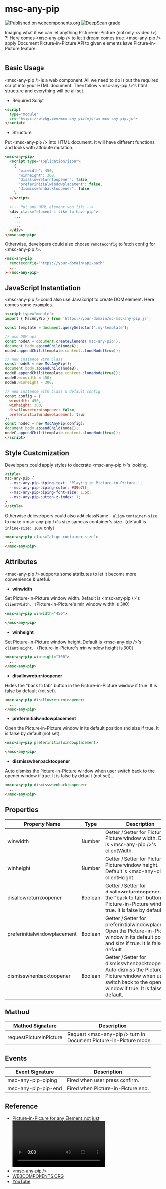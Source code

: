 # msc-any-pip

[![Published on webcomponents.org](https://img.shields.io/badge/webcomponents.org-published-blue.svg)](https://www.webcomponents.org/element/msc-any-pip) [![DeepScan grade](https://deepscan.io/api/teams/16372/projects/25387/branches/794161/badge/grade.svg)](https://deepscan.io/dashboard#view=project&tid=16372&pid=25387&bid=794161)

Imaging what if we can let anything Picture-in-Picture (not only &lt;video />) ?! Here comes &lt;msc-any-pip /> to let it dream comes true. &lt;msc-any-pip /> apply Document Picture-in-Picture API to given elements have Picture-in-Picture feature.

![<msc-any-pip />](https://blog.lalacube.com/mei/img/preview/msc-any-pip.png)

## Basic Usage

&lt;msc-any-pip /> is a web component. All we need to do is put the required script into your HTML document. Then follow &lt;msc-any-pip />'s html structure and everything will be all set.

- Required Script

```html
<script
  type="module"
  src="https://unpkg.com/msc-any-pip/mjs/wc-msc-any-pip.js">        
</script>
```

- Structure

Put &lt;msc-any-pip /> into HTML document. It will have different functions and looks with attribute mutation.

```html
<msc-any-pip>
  <script type="application/json">
    {
      "winwidth": 450,
      "winheight": 300,
      "disallowreturntoopener": false,
      "preferinitialwindowplacement": false,
      "dismisswhenbacktoopener": false
    }
  </script>

  <!-- Put any HTML element you like -->
  <div class="element-i-like-to-have-pip">
    ...
    ...
    ...
  </div>
</msc-any-pip>
```

Otherwise, developers could also choose `remoteconfig` to fetch config for &lt;msc-any-pip /&gt;.

```html
<msc-any-pip
  remoteconfig="https://your-domain/api-path"
  ...
></msc-any-pip>
```

## JavaScript Instantiation

&lt;msc-any-pip /> could also use JavaScript to create DOM element. Here comes some examples.

```html
<script type="module">
import { MscAnyPip } from 'https://your-domain/wc-msc-any-pip.js';

const template = document.querySelector('.my-template');

// use DOM api
const nodeA = document.createElement('msc-any-pip');
document.body.appendChild(nodeA);
nodeA.appendChild(template.content.cloneNode(true));

// new instance with Class
const nodeB = new MscAnyPip();
document.body.appendChild(nodeB);
nodeB.appendChild(template.content.cloneNode(true));
nodeB.winwidth = 450;
nodeB.winheight = 300;

// new instance with Class & default config
const config = {
  winwidth: 450,
  winheight: 300,
  disallowreturntoopener: false,
  preferinitialwindowplacement: true
};
const nodeC = new MscAnyPip(config);
document.body.appendChild(nodeC);
nodeC.appendChild(template.content.cloneNode(true));
</script>
```

## Style Customization

Developers could apply styles to decorate &lt;msc-any-pip />'s looking.

```html
<style>
msc-any-pip {
  --msc-any-pip-piping-text: 'Playing in Picture-in-Picture.';
  --msc-any-pip-piping-color: #39e75f;
  --msc-any-pip-piping-font-size: 16px;
  --msc-any-pip-button-z-index: 1;
}
</style>
```

Otherwise delevelopers could also add className - `align-container-size` to make &lt;msc-any-pip />'s size same as container's size.（default is `inline-size: 100%` only）

```html
<msc-any-pip class="align-container-size">
  ...
</msc-any-pip>
```

## Attributes

&lt;msc-any-pip /> supports some attributes to let it become more convenience & useful.

- **winwidth**

Set Picture-in-Picture window width. Default is &lt;msc-any-pip />'s `clientWidth`. （Picture-in-Picture's min window width is 300）

```html
<msc-any-pip winwidth="450">
  ...
</msc-any-pip>
```

- **winheight**

Set Picture-in-Picture window height. Default is &lt;msc-any-pip />'s `clientHeight`. （Picture-in-Picture's min window height is 300）

```html
<msc-any-pip winheight="300">
  ...
</msc-any-pip>
```

- **disallowreturntoopener**

Hides the "back to tab" button in the Picture-in-Picture window if true. It is false by default (not set).

```html
<msc-any-pip disallowreturntoopener>
  ...
</msc-any-pip>
```

- **preferinitialwindowplacement**

Open the Picture-in-Picture window in its default position and size if true. It is false by default (not set).

```html
<msc-any-pip preferinitialwindowplacement>
  ...
</msc-any-pip>
```

- **dismisswhenbacktoopener**

Auto dismiss the Picture-in-Picture window when user switch back to the opener window if true. It is false by default (not set)..

```html
<msc-any-pip dismisswhenbacktoopener>
  ...
</msc-any-pip>
```

## Properties

| Property Name | Type | Description |
| ----------- | ----------- | ----------- |
| winwidth | Number | Getter / Setter for Picture-in-Picture window width. Default is &lt;msc-any-pip />'s clientWidth. |
| winheight | Number | Getter / Setter for Picture-in-Picture window height. Default is &lt;msc-any-pip />'s clientHeight. |
| disallowreturntoopener | Boolean | Getter / Setter for disallowreturntoopener. Hides the "back to tab" button in the Picture-in-Picture window if true. It is false by default. |
| preferinitialwindowplacement | Boolean | Getter / Setter for preferinitialwindowplacement. Open the Picture-in-Picture window in its default position and size if true. It is false by default. |
| dismisswhenbacktoopener | Boolean | Getter / Setter for dismisswhenbacktoopener. Auto dismiss the Picture-in-Picture window when user switch back to the opener window if true. It is false by default. |

## Mathod

| Mathod Signature | Description |
| ----------- | ----------- |
| requestPictureInPicture | Request &lt;msc-any-pip /> turn in Document Picture-in-Picture mode. |

## Events

| Event Signature | Description |
| ----------- | ----------- |
| msc-any-pip-piping | Fired when user press confirm. |
| msc-any-pip-pip-end | Fired when Picture-in-Picture end. |

## Reference

- [Picture-in-Picture for any Element, not just <video />](https://developer.chrome.com/docs/web-platform/document-picture-in-picture/)
- [&lt;msc-any-pip />](https://blog.lalacube.com/mei/webComponent_msc-any-pip.html)
- [WEBCOMPONENTS.ORG](https://www.webcomponents.org/element/msc-any-pip)
- [YouTube](https://youtu.be/owB19sURQJw)
